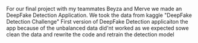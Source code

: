 For our final project with my teammates Beyza and Merve we made an DeepFake Detection Application. 
We took the data from kaggle "DeepFake Detection Challenge"
First version of DeepFake Detection applicaiton the app because of the unbalanced data did'nt worked as we expected sowe clean the data and rewrite the code and retrain the detection model
